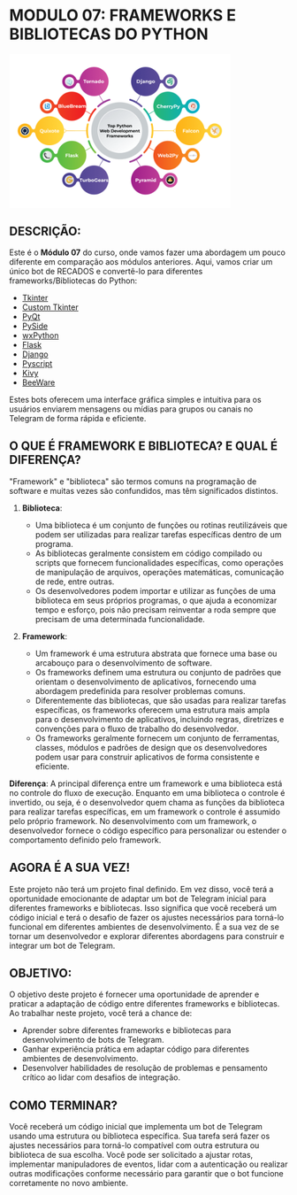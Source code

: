 # MODULO 07: FRAMEWORKS E BIBLIOTECAS DO PYTHON

<img src="FOTO.png" align="center" width="400"> <br>

## DESCRIÇÃO:
Este é o **Módulo 07** do curso, onde vamos fazer uma abordagem um pouco diferente em comparação aos módulos anteriores. Aqui, vamos criar um único bot de RECADOS e convertê-lo para diferentes frameworks/Bibliotecas do Python:

- [Tkinter](https://github.com/VILHALVA/CURSO-DE-TKINTER)
- [Custom Tkinter](https://github.com/VILHALVA/CURSO-DE-CUSTOMTKINTER)
- [PyQt](https://github.com/VILHALVA/CURSO-DE-PYQT)
- [PySide](https://github.com/VILHALVA/CURSO-DE-PYSIDE)
- [wxPython](https://github.com/VILHALVA/CURSO-DE-WXPYTHON)
- [Flask](https://github.com/VILHALVA/CURSO-DE-FLASK)
- [Django](https://github.com/VILHALVA/CURSO-DE-DJANGO)
- [Pyscript](https://github.com/VILHALVA/CURSO-DE-PYSCRIPT)
- [Kivy](https://github.com/VILHALVA/CURSO-DE-KIVY)
- [BeeWare](https://github.com/VILHALVA/CURSO-DE-BEEWARE)

Estes bots oferecem uma interface gráfica simples e intuitiva para os usuários enviarem mensagens ou mídias para grupos ou canais no Telegram de forma rápida e eficiente.

## O QUE É FRAMEWORK E BIBLIOTECA? E QUAL É DIFERENÇA?
"Framework" e "biblioteca" são termos comuns na programação de software e muitas vezes são confundidos, mas têm significados distintos.

1. **Biblioteca**:
   - Uma biblioteca é um conjunto de funções ou rotinas reutilizáveis que podem ser utilizadas para realizar tarefas específicas dentro de um programa.
   - As bibliotecas geralmente consistem em código compilado ou scripts que fornecem funcionalidades específicas, como operações de manipulação de arquivos, operações matemáticas, comunicação de rede, entre outras.
   - Os desenvolvedores podem importar e utilizar as funções de uma biblioteca em seus próprios programas, o que ajuda a economizar tempo e esforço, pois não precisam reinventar a roda sempre que precisam de uma determinada funcionalidade.

2. **Framework**:
   - Um framework é uma estrutura abstrata que fornece uma base ou arcabouço para o desenvolvimento de software.
   - Os frameworks definem uma estrutura ou conjunto de padrões que orientam o desenvolvimento de aplicativos, fornecendo uma abordagem predefinida para resolver problemas comuns.
   - Diferentemente das bibliotecas, que são usadas para realizar tarefas específicas, os frameworks oferecem uma estrutura mais ampla para o desenvolvimento de aplicativos, incluindo regras, diretrizes e convenções para o fluxo de trabalho do desenvolvedor.
   - Os frameworks geralmente fornecem um conjunto de ferramentas, classes, módulos e padrões de design que os desenvolvedores podem usar para construir aplicativos de forma consistente e eficiente.

**Diferença**:
A principal diferença entre um framework e uma biblioteca está no controle do fluxo de execução. Enquanto em uma biblioteca o controle é invertido, ou seja, é o desenvolvedor quem chama as funções da biblioteca para realizar tarefas específicas, em um framework o controle é assumido pelo próprio framework. No desenvolvimento com um framework, o desenvolvedor fornece o código específico para personalizar ou estender o comportamento definido pelo framework.

## AGORA É A SUA VEZ!
Este projeto não terá um projeto final definido. Em vez disso, você terá a oportunidade emocionante de adaptar um bot de Telegram inicial para diferentes frameworks e bibliotecas. Isso significa que você receberá um código inicial e terá o desafio de fazer os ajustes necessários para torná-lo funcional em diferentes ambientes de desenvolvimento. É a sua vez de se tornar um desenvolvedor e explorar diferentes abordagens para construir e integrar um bot de Telegram.

## OBJETIVO:
O objetivo deste projeto é fornecer uma oportunidade de aprender e praticar a adaptação de código entre diferentes frameworks e bibliotecas. Ao trabalhar neste projeto, você terá a chance de:

- Aprender sobre diferentes frameworks e bibliotecas para desenvolvimento de bots de Telegram.
- Ganhar experiência prática em adaptar código para diferentes ambientes de desenvolvimento.
- Desenvolver habilidades de resolução de problemas e pensamento crítico ao lidar com desafios de integração.

## COMO TERMINAR?
Você receberá um código inicial que implementa um bot de Telegram usando uma estrutura ou biblioteca específica. Sua tarefa será fazer os ajustes necessários para torná-lo compatível com outra estrutura ou biblioteca de sua escolha. Você pode ser solicitado a ajustar rotas, implementar manipuladores de eventos, lidar com a autenticação ou realizar outras modificações conforme necessário para garantir que o bot funcione corretamente no novo ambiente.
